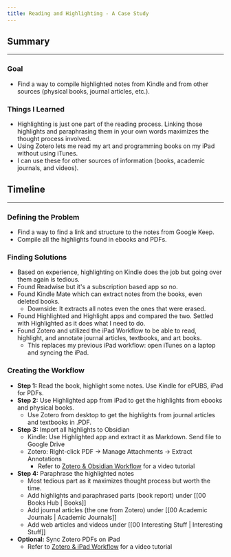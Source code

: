 ```yaml
---
title: Reading and Highlighting - A Case Study
---
```


## Summary
---

### Goal
- Find a way to compile highlighted notes from Kindle and from other sources (physical books, journal articles, etc.).

### Things I Learned
- Highlighting is just one part of the reading process. Linking those highlights and paraphrasing them in your own words maximizes the thought process involved.
- Using Zotero lets me read my art and programming books on my iPad without using iTunes.
- I can use these for other sources of information (books, academic journals, and videos).

## Timeline
---
### Defining the Problem
- Find a way to find a link and structure to the notes from Google Keep.
- Compile all the highlights found in ebooks and PDFs.

### Finding Solutions
- Based on experience, highlighting on Kindle does the job but going over them again is tedious.
- Found Readwise but it's a subscription based app so no.
- Found Kindle Mate which can extract notes from the books, even deleted books. 
	- Downside: It extracts all notes even the ones that were erased.
- Found Highlighted and Highlight apps and compared the two. Settled with Highlighted as it does what I need to do.
- Found Zotero and utilized the iPad Workflow to be able to read, highlight, and annotate journal articles, textbooks, and art books.
	- This replaces my previous iPad workflow: open iTunes on a laptop and syncing the iPad.

### Creating the Workflow
- **Step 1:** Read the book, highlight some notes. Use Kindle for ePUBS, iPad for PDFs.
- **Step 2:** Use Highlighted app from iPad to get the highlights from ebooks and physical books.
	- Use Zotero from desktop to get the highlights from journal articles and textbooks in .PDF.
- **Step 3:** Import all highlights to Obsidian
	- Kindle: Use Highlighted app and extract it as Markdown. Send file to Google Drive
	- Zotero: Right-click PDF -> Manage Attachments -> Extract Annotations
		- Refer to [Zotero & Obsidian Workflow](https://www.youtube.com/watch?v=_Fjhad-Z61o&list=PL5fd4SsfvECy0zzf8Cyo20ZoipEt6YeL3&index=2) for a video tutorial
- **Step 4:** Paraphrase the highlighted notes
	- Most tedious part as it maximizes thought process but worth the time.
	- Add highlights and paraphrased parts (book report) under [[00 Books Hub | Books]]
	- Add journal articles (the one from Zotero) under [[00 Academic Journals | Academic Journals]]
	- Add web articles and videos under [[00 Interesting Stuff | Interesting Stuff]]
- **Optional:** Sync Zotero PDFs on iPad
	- Refer to [Zotero & iPad Workflow](https://www.youtube.com/watch?v=e7novaC_O_Y&list=PL5fd4SsfvECy0zzf8Cyo20ZoipEt6YeL3) for a video tutorial